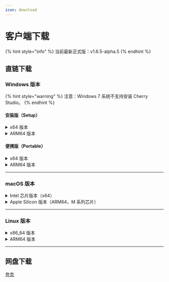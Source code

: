 ```yaml
---
icon: download
---
```


# 客户端下载

{% hint style="info" %}
当前最新正式版：v1.6.5-alpha.5
{% endhint %}

## 直链下载

### Windows 版本

{% hint style="warning" %}
注意：Windows 7 系统不支持安装 Cherry Studio。
{% endhint %}

#### 安装版（Setup）

<details>

<summary>x64 版本</summary>

主线路：

【[Cherry Studio 官网](https://cherry-ai.com/download)】 【[GitHub](https://github.com/CherryHQ/cherry-studio/releases/download/v1.7.0-alpha.5/Cherry-Studio-1.6.5-alpha.5-x64-setup.exe)】

备用线路：

【[线路1](https://download-cf.ocoolai.com/https://github.com/CherryHQ/cherry-studio/releases/download/v1.7.0-alpha.5/Cherry-Studio-1.6.5-alpha.5-x64-setup.exe)】 【[线路2](https://download.ocoolai.com/https://github.com/CherryHQ/cherry-studio/releases/download/v1.7.0-alpha.5/Cherry-Studio-1.6.5-alpha.5-x64-setup.exe)】 【[线路3](https://download.ocoolai.online/https://github.com/CherryHQ/cherry-studio/releases/download/v1.7.0-alpha.5/Cherry-Studio-1.6.5-alpha.5-x64-setup.exe)】

</details>

<details>

<summary>ARM64 版本</summary>

主线路：

【[Cherry Studio 官网](https://cherry-ai.com/download)】 【[GitHub](https://github.com/CherryHQ/cherry-studio/releases/download/v1.7.0-alpha.5/Cherry-Studio-1.6.5-alpha.5-arm64-setup.exe)】

备用线路：

【[线路1](https://download-cf.ocoolai.com/https://github.com/CherryHQ/cherry-studio/releases/download/v1.7.0-alpha.5/Cherry-Studio-1.6.5-alpha.5-arm64-setup.exe)】 【[线路2](https://download.ocoolai.com/https://github.com/CherryHQ/cherry-studio/releases/download/v1.7.0-alpha.5/Cherry-Studio-1.6.5-alpha.5-arm64-setup.exe)】 【[线路3](https://download.ocoolai.online/https://github.com/CherryHQ/cherry-studio/releases/download/v1.7.0-alpha.5/Cherry-Studio-1.6.5-alpha.5-arm64-setup.exe)】

</details>

#### 便携版（Portable）

<details>

<summary>x64 版本</summary>

主线路：

【[Cherry Studio 官网](https://cherry-ai.com/download)】 【[GitHub](https://github.com/CherryHQ/cherry-studio/releases/download/v1.7.0-alpha.5/Cherry-Studio-1.6.5-alpha.5-x64-portable.exe)】

备用线路：

【[线路1](https://download-cf.ocoolai.com/https://github.com/CherryHQ/cherry-studio/releases/download/v1.7.0-alpha.5/Cherry-Studio-1.6.5-alpha.5-x64-portable.exe)】 【[线路2](https://download.ocoolai.com/https://github.com/CherryHQ/cherry-studio/releases/download/v1.7.0-alpha.5/Cherry-Studio-1.6.5-alpha.5-x64-portable.exe)】 【[线路3](https://download.ocoolai.online/https://github.com/CherryHQ/cherry-studio/releases/download/v1.7.0-alpha.5/Cherry-Studio-1.6.5-alpha.5-x64-portable.exe)】

</details>

<details>

<summary>ARM64 版本</summary>

主线路：

【[Cherry Studio 官网](https://cherry-ai.com/download)】 【[GitHub](https://github.com/CherryHQ/cherry-studio/releases/download/v1.7.0-alpha.5/Cherry-Studio-1.6.5-alpha.5-arm64-portable.exe)】

备用线路：

【[线路1](https://download-cf.ocoolai.com/https://github.com/CherryHQ/cherry-studio/releases/download/v1.7.0-alpha.5/Cherry-Studio-1.6.5-alpha.5-arm64-portable.exe)】 【[线路2](https://download.ocoolai.com/https://github.com/CherryHQ/cherry-studio/releases/download/v1.7.0-alpha.5/Cherry-Studio-1.6.5-alpha.5-arm64-portable.exe)】 【[线路3](https://download.ocoolai.online/https://github.com/CherryHQ/cherry-studio/releases/download/v1.7.0-alpha.5/Cherry-Studio-1.6.5-alpha.5-arm64-portable.exe)】

</details>

***

### macOS 版本

<details>

<summary>Intel 芯片版本（x64）</summary>

主线路：

【[Cherry Studio 官网](https://cherry-ai.com/download)】 【[GitHub](https://github.com/CherryHQ/cherry-studio/releases/download/v1.7.0-alpha.5/Cherry-Studio-1.6.5-alpha.5-x64.dmg)】

备用线路：

【[线路1](https://download-cf.ocoolai.com/https://github.com/CherryHQ/cherry-studio/releases/download/v1.7.0-alpha.5/Cherry-Studio-1.6.5-alpha.5.dmg)】 【[线路2](https://download.ocoolai.com/https://github.com/CherryHQ/cherry-studio/releases/download/v1.7.0-alpha.5/Cherry-Studio-1.6.5-alpha.5-x64.dmg)】 【[线路3](https://download.ocoolai.online/https://github.com/CherryHQ/cherry-studio/releases/download/v1.7.0-alpha.5/Cherry-Studio-1.6.5-alpha.5-x64.dmg)】

</details>

<details>

<summary>Apple Silicon 版本（ARM64，M 系列芯片）</summary>

主线路：

【[Cherry Studio 官网](https://cherry-ai.com/download)】 【[GitHub](https://github.com/CherryHQ/cherry-studio/releases/download/v1.7.0-alpha.5/Cherry-Studio-1.6.5-alpha.5-arm64.dmg)】

备用线路：

【[线路1](https://download-cf.ocoolai.com/https://github.com/CherryHQ/cherry-studio/releases/download/v1.7.0-alpha.5/Cherry-Studio-1.6.5-alpha.5-arm64.dmg)】 【[线路2](https://download.ocoolai.com/https://github.com/CherryHQ/cherry-studio/releases/download/v1.7.0-alpha.5/Cherry-Studio-1.6.5-alpha.5-arm64.dmg)】 【[线路3](https://download.ocoolai.online/https://github.com/CherryHQ/cherry-studio/releases/download/v1.7.0-alpha.5/Cherry-Studio-1.6.5-alpha.5-arm64.dmg)】

</details>

***

### Linux 版本

<details>

<summary>x86_64 版本</summary>

主线路：

【[Cherry Studio 官网](https://cherry-ai.com/download)】 【[GitHub](https://github.com/CherryHQ/cherry-studio/releases/download/v1.7.0-alpha.5/Cherry-Studio-1.6.5-alpha.5-x86_64.AppImage)】

备用线路：

【[线路1](https://download-cf.ocoolai.com/https://github.com/CherryHQ/cherry-studio/releases/download/v1.7.0-alpha.5/Cherry-Studio-1.6.5-alpha.5-x86_64.AppImage)】 【[线路2](https://download.ocoolai.com/https://github.com/CherryHQ/cherry-studio/releases/download/v1.7.0-alpha.5/Cherry-Studio-1.6.5-alpha.5-x86_64.AppImage)】 【[线路3](https://download.ocoolai.online/https://github.com/CherryHQ/cherry-studio/releases/download/v1.7.0-alpha.5/Cherry-Studio-1.6.5-alpha.5-x86_64.AppImage)】

</details>

<details>

<summary>ARM64 版本</summary>

主线路：

【[Cherry Studio 官网](https://cherry-ai.com/download)】 【[GitHub](https://github.com/CherryHQ/cherry-studio/releases/download/v1.7.0-alpha.5/Cherry-Studio-1.6.5-alpha.5-arm64.AppImage)】

备用线路：

【[线路1](https://download-cf.ocoolai.com/https://github.com/CherryHQ/cherry-studio/releases/download/v1.7.0-alpha.5/Cherry-Studio-1.6.5-alpha.5-arm64.AppImage)】 【[线路2](https://download.ocoolai.com/https://github.com/CherryHQ/cherry-studio/releases/download/v1.7.0-alpha.5/Cherry-Studio-1.6.5-alpha.5-arm64.AppImage)】 【[线路3](https://download.ocoolai.online/https://github.com/CherryHQ/cherry-studio/releases/download/v1.7.0-alpha.5/Cherry-Studio-1.6.5-alpha.5-arm64-AppImage)】

</details>

***

## 网盘下载

[夸克](https://pan.quark.cn/s/4044324d0ecd#/list/share)
